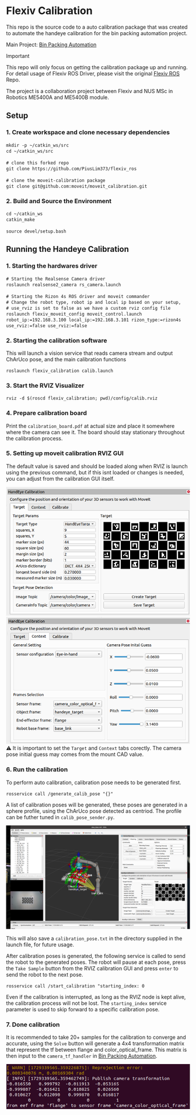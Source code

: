 # Flexiv Calibration
This repo is the source code to a auto calibration package that was created to automate the handeye calibration for the bin packing automation project.

Main Project: [Bin Packing Automation](https://github.com/PiusLim373/flexiv_bin_packing/tree/ros2_implementation)

> [!IMPORTANT]
> This repo will only focus on getting the calibration package up and running. For detail usage of Flexiv ROS Driver, please visit the original [Flexiv ROS](https://github.com/flexivrobotics/flexiv_ros) Repo.


 The project is a collaboration project between Flexiv and NUS MSc in Robotics ME5400A and ME5400B module.

## Setup
### 1. Create workspace and clone necessary dependencies
```
mkdir -p ~/catkin_ws/src
cd ~/catkin_ws/src

# clone this forked repo
git clone https://github.com/PiusLim373/flexiv_ros

# clone the moveit-calibration package
git clone git@github.com:moveit/moveit_calibration.git
```

### 2. Build and Source the Environment
```
cd ~/catkin_ws
catkin_make

source devel/setup.bash
```

## Running the Handeye Calibration
### 1. Starting the hardwares driver
```
# Starting the Realsense Camera driver
roslaunch realsense2_camera rs_camera.launch

# Starting the Rizon 4s ROS driver and moveit commander
# Change the robot type, robot ip and local ip based on your setup, 
# use_rviz is set to false as we have a custom rviz config file
roslaunch flexiv_moveit_config moveit_control.launch robot_ip:=192.168.3.100 local_ip:=192.168.3.101 rizon_type:=rizon4s use_rviz:=false use_rviz:=false
```

### 2. Starting the calibration software
This will launch a vision service that reads camera stream and output ChArUco pose, and the main calibration functions
```
roslaunch flexiv_calibration calib.launch
```

### 3. Start the RVIZ Visualizer
```
rviz -d $(roscd flexiv_calibration; pwd)/config/calib.rviz
```

### 4. Prepare calibration board
Print the `calibration_board.pdf` at actual size and place it somewhere where the camera can see it. The board should stay stationary throughout the calibration process.  

### 5. Setting up moveit calibration RVIZ GUI
The default value is saved and should be loaded along when RVIZ is launch using the previous command, but if this isnt loaded or changes is needed, you can adjust from the calibration GUI itself.

![](docs/moveit_calibration_target.png)
![](docs/moveit_calibration_context.png)
:warning: It is important to set the `Target` and `Context` tabs corectly. The camera pose initial guess may comes from the mount CAD value.

### 6. Run the calibration
To perform auto calibration, calibration pose needs to be generated first.
```
rosservice call /generate_calib_pose "{}"
```
A list of calibration poses will be generated, these poses are generated in a sphere profile, using the ChArUco pose detected as centriod. The profile can be futher tuned in `calib_pose_sender.py`.

![](docs/calibration_poses.png)


This will also save a `calibration_pose.txt` in the directory supplied in the launch file, for future usage.

After calibration poses is generated, the following service is called to send the robot to the generated poses. The robot will pause at each pose, press the `Take Sample` button from the RVIZ calibration GUI and press `enter` to send the robot to the next pose. 
```
rosservice call /start_calibration "starting_index: 0
```
Even if the calibration is interrupted, as long as the RVIZ node is kept alive, the calibration process will not be lost. The `starting_index` service parameter is used to skip forward to a specific calibration pose.

### 7. Done calibration
It is recommended to take 20+ samples for the calibration to converge and accurate, using the `Solve` button will generate a 4x4 transformation matrix that represent the tf between flange and color_optical_frame. This matrix is then input to the `camera_tf_handler` in [Bin Packing Automation](https://github.com/PiusLim373/flexiv_bin_packing/tree/ros2_implementation).

![](docs/calibration_result.png)
